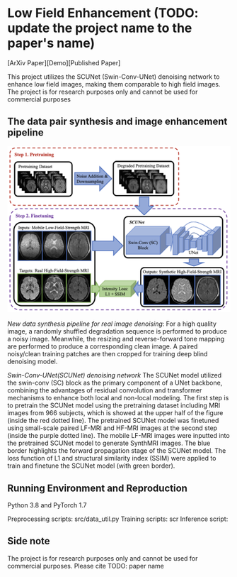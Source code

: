 # Low Field Enhancement (TODO: update the project name to the paper's name)

[ArXiv Paper][Demo][Published Paper]

This project utilizes the SCUNet (Swin-Conv-UNet) denoising network to enhance low field images, making them comparable to high field images. The project is for research purposes only and cannot be used for commercial purposes



The data pair synthesis and image enhancement pipeline 
----------

<img src="figs/Fig1.png" width="900px"/>


*New data synthesis pipeline for real image denoising*: For a high quality image, a randomly shuffled
degradation sequence is performed to produce a noisy image. Meanwhile, the resizing and reverse-forward tone mapping are performed
to produce a corresponding clean image. A paired noisy/clean training patches are then cropped for training deep blind denoising model.


*Swin-Conv-UNet(SCUNet) denoising network*  The SCUNet model utilized the swin-conv (SC) block as the primary component of a UNet backbone, combining the advantages of residual convolution and transformer mechanisms to enhance both local and non-local modeling. The first step is to pretrain the SCUNet model using the pretraining dataset including MRI images from 966 subjects, which is showed at the upper half of the figure (inside the red dotted line). The pretrained SCUNet model was finetuned using small-scale paired LF-MRI and HF-MRI images at the second step (inside the purple dotted line). The mobile LF-MRI images were inputted into the pretrained SCUNet model to generate SynthMRI images. The blue border highlights the forward propagation stage of the SCUNet model. The loss function of L1 and structural similarity index (SSIM) were applied to train and finetune the SCUNet model (with green border).


Running Environment and Reproduction
----------
Python 3.8 and PyTorch 1.7

Preprocessing scripts: src/data_util.py
Training scripts: scr
Inference script: 


Side note
----------
The project is for research purposes only and cannot be used for commercial purposes.
Please cite 
TODO: paper name 